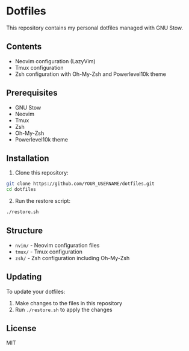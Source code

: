 # Dotfiles

This repository contains my personal dotfiles managed with GNU Stow.

## Contents

- Neovim configuration (LazyVim)
- Tmux configuration
- Zsh configuration with Oh-My-Zsh and Powerlevel10k theme

## Prerequisites

- GNU Stow
- Neovim
- Tmux
- Zsh
- Oh-My-Zsh
- Powerlevel10k theme

## Installation

1. Clone this repository:
```bash
git clone https://github.com/YOUR_USERNAME/dotfiles.git
cd dotfiles
```

2. Run the restore script:
```bash
./restore.sh
```

## Structure

- `nvim/` - Neovim configuration files
- `tmux/` - Tmux configuration
- `zsh/` - Zsh configuration including Oh-My-Zsh

## Updating

To update your dotfiles:

1. Make changes to the files in this repository
2. Run `./restore.sh` to apply the changes

## License

MIT 